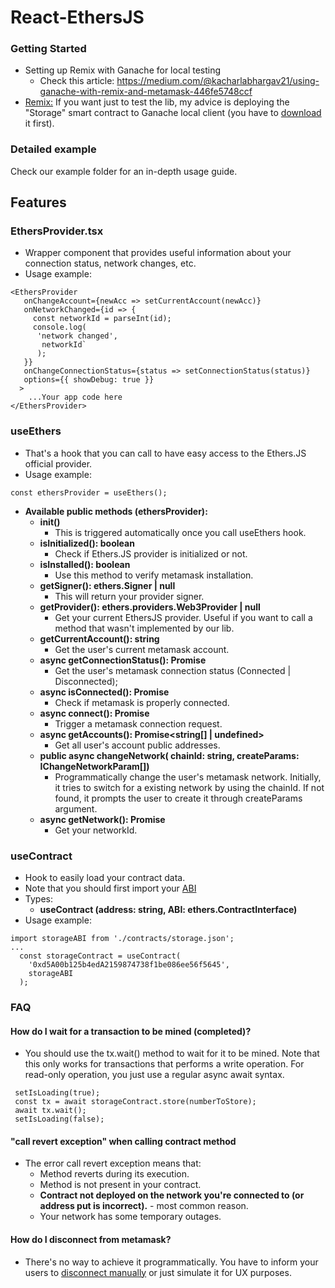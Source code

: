 # React-EthersJS

### Getting Started

- Setting up Remix with Ganache for local testing
  - Check this article: https://medium.com/@kacharlabhargav21/using-ganache-with-remix-and-metamask-446fe5748ccf
- [Remix:](https://remix.ethereum.org/) If you want just to test the lib, my advice is deploying the "Storage" smart contract to Ganache local client (you have to [download](https://trufflesuite.com/ganache/) it first).

### Detailed example

Check our example folder for an in-depth usage guide.

## Features

### EthersProvider.tsx

- Wrapper component that provides useful information about your connection status, network changes, etc.
- Usage example:

```
<EthersProvider
   onChangeAccount={newAcc => setCurrentAccount(newAcc)}
   onNetworkChanged={id => {
     const networkId = parseInt(id);
     console.log(
      'network changed',
       networkId`
      );
   }}
   onChangeConnectionStatus={status => setConnectionStatus(status)}
   options={{ showDebug: true }}
  >
    ...Your app code here
</EthersProvider>
```

### useEthers

- That's a hook that you can call to have easy access to the Ethers.JS official provider.
- Usage example:

```
const ethersProvider = useEthers();
```

- **Available public methods (ethersProvider):**
  - **init()**
    - This is triggered automatically once you call useEthers hook.
  - **isInitialized(): boolean**
    - Check if Ethers.JS provider is initialized or not.
  - **isInstalled(): boolean**
    - Use this method to verify metamask installation.
  - **getSigner(): ethers.Signer | null**
    - This will return your provider signer.
  - **getProvider(): ethers.providers.Web3Provider | null**
    - Get your current EthersJS provider. Useful if you want to call a method that wasn't implemented by our lib.
  - **getCurrentAccount(): string**
    - Get the user's current metamask account.
  - **async getConnectionStatus(): Promise<ConnectionStatus>**
    - Get the user's metamask connection status (Connected | Disconnected);
  - **async isConnected(): Promise<boolean>**
    - Check if metamask is properly connected.
  - **async connect(): Promise<void>**
    - Trigger a metamask connection request.
  - **async getAccounts(): Promise<string[] | undefined>**
    - Get all user's account public addresses.
  - **public async changeNetwork( chainId: string, createParams: IChangeNetworkParam[])**
    - Programmatically change the user's metamask network. Initially, it tries to switch for a existing network by using the chainId. If not found, it prompts the user to create it through createParams argument.
  - **async getNetwork(): Promise<number>**
    - Get your networkId.

### useContract

- Hook to easily load your contract data.
- Note that you should first import your [ABI](https://docs.ethers.io/v5/api/utils/abi/)
- Types:
  - **useContract (address: string, ABI: ethers.ContractInterface)**
- Usage example:

```
import storageABI from './contracts/storage.json';
...
  const storageContract = useContract(
    '0xd5A00b125b4edA2159874738f1be086ee56f5645',
    storageABI
  );
```

### FAQ

#### How do I wait for a transaction to be mined (completed)?

- You should use the tx.wait() method to wait for it to be mined. Note that this only works for transactions that performs a write operation. For read-only operation, you just use a regular async await syntax.

```
 setIsLoading(true);
 const tx = await storageContract.store(numberToStore);
 await tx.wait();
 setIsLoading(false);
```

#### "call revert exception" when calling contract method

- The error call revert exception means that:
  - Method reverts during its execution.
  - Method is not present in your contract.
  - **Contract not deployed on the network you're connected to (or address put is incorrect).** - most common reason.
  - Your network has some temporary outages.

#### How do I disconnect from metamask?

- There's no way to achieve it programmatically. You have to inform your users to [disconnect manually](https://stackoverflow.com/questions/70378789/how-to-logout-from-metamask-account-in-reactjs-using-ethereum) or just simulate it for UX purposes.
